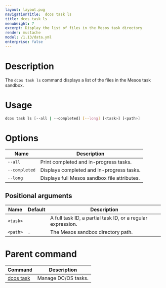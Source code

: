```yaml
---
layout: layout.pug
navigationTitle:  dcos task ls
title: dcos task ls
menuWeight: 7
excerpt: Display the list of files in the Mesos task directory
render: mustache
model: /1.13/data.yml
enterprise: false
---
```


# Description
The `dcos task ls` command displays a list of the files in the Mesos task sandbox.

# Usage

```bash
dcos task ls [--all | --completed] [--long] [<task>] [<path>]
```

# Options

| Name |  Description |
|---------|-------------|
| `--all`   | Print completed and in-progress tasks. |
| `--completed`   | Displays completed and in-progress tasks. |
| `--long`   |  Displays full Mesos sandbox file attributes. |

## Positional arguments

| Name | Default | Description |
|---------|-------------|-------------|
| `<task>`   |             |  A full task ID, a partial task ID, or a regular expression. |
| `<path>`   |     `.`      |  The Mesos sandbox directory path. |

# Parent command

| Command | Description |
|---------|-------------|
| [dcos task](/mesosphere/dcos/1.13/cli/command-reference/dcos-task/)   | Manage DC/OS tasks. |
